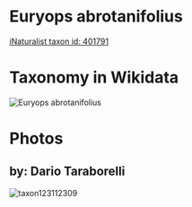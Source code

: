 
Euryops abrotanifolius
======================
  
[iNaturalist taxon id: 401791](https://www.inaturalist.org/taxa/401791)
# Taxonomy in Wikidata
  
![Euryops abrotanifolius](../wikidata_schemas/Euryops_abrotanifolius.gv.png)
# Photos

## by: Dario Taraborelli
  
![taxon123112309](https://inaturalist-open-data.s3.amazonaws.com/photos/131823832/medium.jpeg)